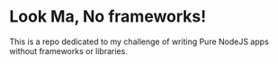 # Look Ma, No frameworks!

This is a repo dedicated to my challenge of writing Pure NodeJS apps without frameworks or libraries.
